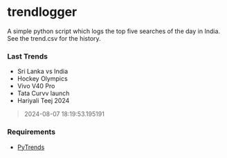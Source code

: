 # trendlogger
A simple python script which logs the top five searches of the day in India.<br>See the trend.csv for the history.<br>

<!-- Last Trends -->
### Last Trends
* Sri Lanka vs India
* Hockey Olympics
* Vivo V40 Pro
* Tata Curvv launch
* Hariyali Teej 2024
> 2024-08-07 18:19:53.195191

<!-- Requirements -->
### Requirements
* [PyTrends](https://github.com/dreyco676/pytrends)

